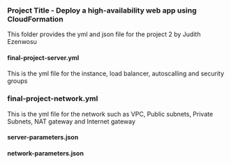 ### Project Title - Deploy a high-availability web app using CloudFormation
This folder provides the yml and json file for the project 2 by Judith Ezenwosu


#### final-project-server.yml
This is the yml file for the instance, load balancer, autoscalling and security groups
### final-project-network.yml
This is the yml file for the network such as VPC, Public subnets, Private Subnets, NAT gateway and Internet gateway

#### server-parameters.json
#### network-parameters.json

